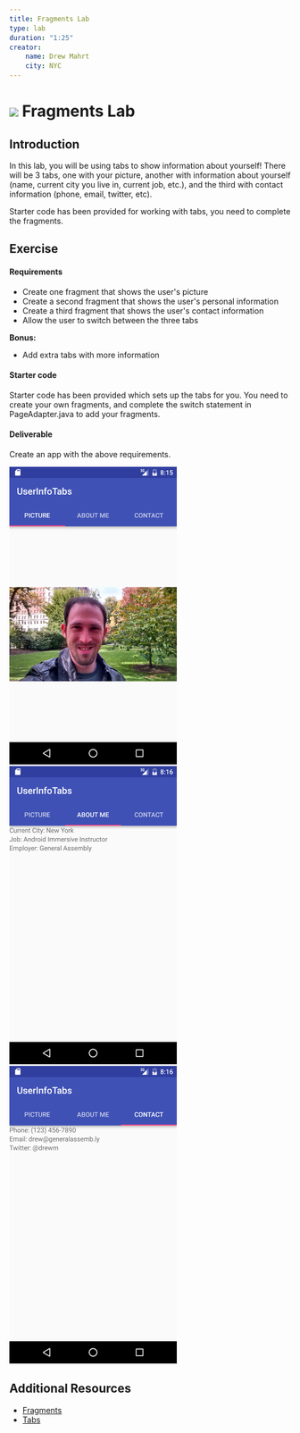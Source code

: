 ```yaml
---
title: Fragments Lab
type: lab
duration: "1:25"
creator:
    name: Drew Mahrt
    city: NYC
---
```


# ![](https://ga-dash.s3.amazonaws.com/production/assets/logo-9f88ae6c9c3871690e33280fcf557f33.png) Fragments Lab

## Introduction

In this lab, you will be using tabs to show information about yourself! There will be 3 tabs, one with your picture, another with information about yourself (name, current city you live in, current job, etc.), and the third with contact information (phone, email, twitter, etc).

Starter code has been provided for working with tabs, you need to complete the fragments.

## Exercise

#### Requirements

- Create one fragment that shows the user's picture
- Create a second fragment that shows the user's personal information
- Create a third fragment that shows the user's contact information
- Allow the user to switch between the three tabs

**Bonus:**
- Add extra tabs with more information

#### Starter code

Starter code has been provided which sets up the tabs for you. You need to create your own fragments, and complete the switch statement in PageAdapter.java to add your fragments.

#### Deliverable

Create an app with the above requirements.

<img src="./screenshots/screen1.png" width="300">

<img src="./screenshots/screen2.png" width="300">

<img src="./screenshots/screen3.png" width="300">

## Additional Resources

- [Fragments](http://developer.android.com/guide/components/fragments.html)
- [Tabs](http://developer.android.com/training/implementing-navigation/lateral.html)
